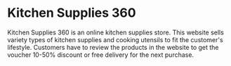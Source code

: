 # Kitchen Supplies 360
Kitchen Supplies 360 is an online kitchen supplies store. This website sells variety types of kitchen supplies and cooking utensils to fit the customer's lifestyle. Customers have to review the products in the website to get the voucher 10-50% discount or free delivery for the next purchase.
